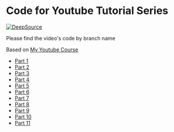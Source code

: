 # Code for Youtube Tutorial Series

[![DeepSource](https://deepsource.io/gh/piyush97/saas-startup.svg/?label=resolved+issues&show_trend=true&token=Crc2en4qE-iD3b9rqLYKUEsm)](https://deepsource.io/gh/piyush97/saas-startup/?ref=repository-badge)

Please find the video's code by branch name

Based on <a href="https://www.youtube.com/playlist?list=PLpkrMokklzr17jNBSLGiag2QNb6cSSwOh">My Youtube Course</a>

- <a href="https://github.com/piyush97/saas-startup">Part 1</a>
- <a href="https://github.com/piyush97/saas-startup/tree/part2/hello-world-and-setup">Part 2</a>
- <a href="https://github.com/piyush97/saas-startup/tree/part3/custom-components">Part 3</a>
- <a href="https://github.com/piyush97/saas-startup/tree/part4/creating-footer">Part 4</a>
- <a href="https://github.com/piyush97/saas-startup/tree/part5/hero">Part 5</a>
- <a href="https://github.com/piyush97/saas-startup/tree/part6/routing">Part 6</a>
- <a href="https://github.com/piyush97/saas-startup/tree/part7/login">Part 7</a>
- <a href="https://github.com/piyush97/saas-startup/tree/part8/supabase">Part 8</a>
- <a href="https://github.com/piyush97/saas-startup/tree/part9/error-messages">Part 9</a>
- <a href="https://github.com/piyush97/saas-startup/tree/part10/protected-routes">Part 10</a>
- <a href="https://github.com/piyush97/saas-startup/tree/part11/Dashboard">Part 11</a>
